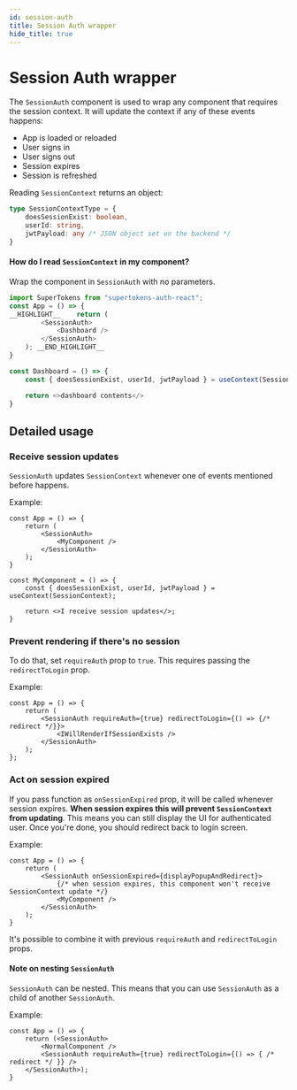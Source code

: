 ```yaml
---
id: session-auth
title: Session Auth wrapper
hide_title: true
---
```


# Session Auth wrapper

The `SessionAuth` component is used to wrap any component that requires the session context.
It will update the context if any of these events happens:
- App is loaded or reloaded
- User signs in
- User signs out
- Session expires
- Session is refreshed

Reading `SessionContext` returns an object:
```ts
type SessionContextType = {
    doesSessionExist: boolean,
    userId: string,
    jwtPayload: any /* JSON object set on the backend */
}
```

#### How do I read `SessionContext` in my component?
Wrap the component in `SessionAuth` with no parameters.
```js
import SuperTokens from "supertokens-auth-react";
const App = () => {
__HIGHLIGHT__    return (
        <SessionAuth>
            <Dashboard />
        </SessionAuth>
    ); __END_HIGHLIGHT__
}

const Dashboard = () => {
    const { doesSessionExist, userId, jwtPayload } = useContext(SessionContext);

    return <>dashboard contents</>
}
```

## Detailed usage
### Receive session updates
`SessionAuth` updates `SessionContext` whenever one of events mentioned before happens.

Example:
```tsx
const App = () => {
    return (
        <SessionAuth>
            <MyComponent />
        </SessionAuth>
    );
}

const MyComponent = () => {
    const { doesSessionExist, userId, jwtPayload } = useContext(SessionContext);

    return <>I receive session updates</>;
}
```

### Prevent rendering if there's no session
To do that, set `requireAuth` prop to `true`.
This requires passing the `redirectToLogin` prop.

Example:
```tsx
const App = () => {
    return (
        <SessionAuth requireAuth={true} redirectToLogin={() => {/* redirect */}}>
            <IWillRenderIfSessionExists />
        </SessionAuth>
    );
};
```

### Act on session expired
If you pass function as `onSessionExpired` prop, it will be called whenever session expires.
**When session expires this will prevent `SessionContext` from updating**. This means you can still display the UI for authenticated user. Once you're done,
you should redirect back to login screen.

Example:
```tsx
const App = () => {
    return (
        <SessionAuth onSessionExpired={displayPopupAndRedirect}>
            {/* when session expires, this component won't receive SessionContext update */}
            <MyComponent />
        </SessionAuth>
    );
}
```

It's possible to combine it with previous `requireAuth` and `redirectToLogin` props.

#### Note on nesting `SessionAuth`
`SessionAuth` can be nested. This means that you can use `SessionAuth` as a child of another `SessionAuth`.

Example:
```tsx
const App = () => {
    return (<SessionAuth>
        <NormalComponent />
        <SessionAuth requireAuth={true} redirectToLogin={() => { /* redirect */ }} />
    </SessionAuth>);
}
```
